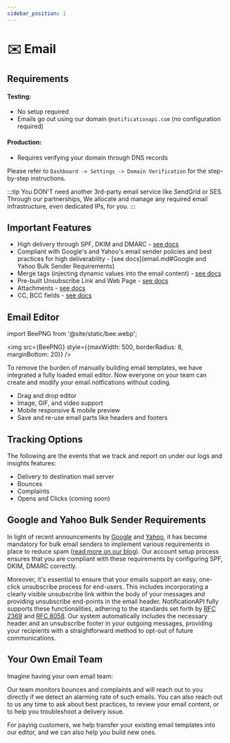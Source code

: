 ```yaml
---
sidebar_position: 1
---
```


# ✉️ Email

## Requirements

#### Testing:

- No setup required
- Emails go out using our domain `@notificationapi.com` (no configuration required)

#### Production:

- Requires verifying your domain through DNS records

Please refer to `Dashboard -> Settings -> Domain Verification` for the step-by-step instructions.

:::tip
You DON'T need another 3rd-party email service like SendGrid or SES. Through our partnerships, We allocate and manage any required email infrastructure, even dedicated IPs, for you.
:::

## Important Features

- High delivery through SPF, DKIM and DMARC - [see docs](../guides/domain-verification.md)
- Compliant with Google's and Yahoo's email sender policies and best practices for high deliverability - [see docs](email.md#Google and Yahoo Bulk Sender Requirements)
- Merge tags (injecting dynamic values into the email content) - [see docs](../features/mergetags)
- Pre-built Unsubscribe Link and Web Page - [see docs](../components/unsubscribe-page)
- Attachments - [see docs](../reference/server#send)
- CC, BCC fields - [see docs](../reference/server#send)

## Email Editor

import BeePNG from '@site/static/bee.webp';

<img src={BeePNG} style={{maxWidth: 500, borderRadius: 8, marginBottom: 20}} />

To remove the burden of manually building email templates, we have integrated a fully loaded email editor. Now everyone on your team can create and modify your email notfications without coding.

- Drag and drop editor
- Image, GIF, and video support
- Mobile responsive & mobile preview
- Save and re-use email parts like headers and footers

## Tracking Options

The following are the events that we track and report on under our logs and insights features:

- Delivery to destination mail server
- Bounces
- Complaints
- Opens and Clicks (coming soon)

## Google and Yahoo Bulk Sender Requirements

In light of recent announcements by [Google](https://blog.google/products/gmail/gmail-security-authentication-spam-protection/) and [Yahoo](https://blog.postmaster.yahooinc.com/post/730172167494483968/more-secure-less-spam), it has become mandatory for bulk email senders to implement various requirements in place to reduce spam ([read more on our blog](https://www.notificationapi.com/blog/the-developers-guide-to-google-bulk-sender-requirements)). Our account setup process ensures that you are compliant with these requirements by configuring SPF, DKIM, DMARC correctly.

Moreover, it's essential to ensure that your emails support an easy, one-click unsubscribe process for end-users. This includes incorporating a clearly visible unsubscribe link within the body of your messages and providing unsubscribe end-points in the email header. NotificationAPI fully supports these functionalities, adhering to the standards set forth by [RFC 2369](https://datatracker.ietf.org/doc/html/rfc2369) and [RFC 8058](https://datatracker.ietf.org/doc/html/rfc8058). Our system automatically includes the necessary header and an unsubscribe footer in your outgoing messages, providing your recipients with a straightforward method to opt-out of future communications.

## Your Own Email Team

Imagine having your own email team:

Our team monitors bounces and complaints and will reach out to you directly if we detect an alarming rate of such emails. You can also reach out to us any time to ask about best practices, to review your email content, or to help you troubleshoot a delivery issue.

For paying customers, we help transfer your existing email templates into our editor, and we can also help you build new ones.
